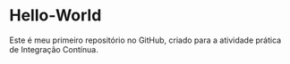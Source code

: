 # Hello-World

Este é meu primeiro repositório no GitHub, criado para a atividade prática de Integração Contínua.
